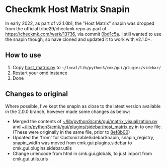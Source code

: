 # Checkmk Host Matrix Snapin

In early 2022, as part of v2.1.0b1, the "Host Matrix" snapin was dropped from the official tribe29/checkmk repo as part of https://checkmk.com/werk/13736, via commit 
[0bd1c5a](https://github.com/tribe29/checkmk/commit/0bd1c5acc37c5676cc11f48ec760ebcf940a5773). I still wanted to use the snapin though, so have cloned and updated it to work with v2.1.0+.


## How to use
1. Copy [host_matrix.py](https://raw.githubusercontent.com/finalduty/checkmk-hostmatrix-snapin/main/host_matrix.py) to `~/local/lib/python3/cmk/gui/plugins/sidebar/`
2. Restart your omd instance
3. Done


## Changes to original
Where possible, I've kept the snapin as close to the latest version available in the 2.0.0 branch, however made some changes as below:
- Merged the contents of [~/lib/python3/cmk/gui/matrix_visualization.py](https://github.com/tribe29/checkmk/blob/2.0.0/cmk/gui/matrix_visualization.py) and [~/lib/python3/cmk/gui/plugins/sidebar/host_matrix.py](https://github.com/tribe29/checkmk/blob/2.0.0/cmk/gui/plugins/sidebar/host_matrix.py) in to one file. (These were originally in the same file, prior to [8ef8b00](https://github.com/tribe29/checkmk/commit/8ef8b0007876af61362eae88a1953c6a67799f00))
- Updated the 'from' for CustomizableSidebarSnapin, snapin_registry, snapin_width was moved from cmk.gui.plugins.sidebar to cmk.gui.plugins.sidebar.utils
- Change urlencode from html in cmk.gui.globals, to just import from cmk.gui.utils.urls
